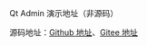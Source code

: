 Qt Admin 演示地址（非源码）

源码地址：[Github 地址](https://github.com/partiny/qt-admin)、[Gitee 地址](https://gitee.com/partiny/qt-admin)
